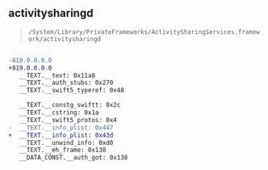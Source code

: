 ## activitysharingd

> `/System/Library/PrivateFrameworks/ActivitySharingServices.framework/activitysharingd`

```diff

-818.0.0.0.0
+819.0.0.0.0
   __TEXT.__text: 0x11a8
   __TEXT.__auth_stubs: 0x270
   __TEXT.__swift5_typeref: 0x48

   __TEXT.__constg_swiftt: 0x2c
   __TEXT.__cstring: 0x1a
   __TEXT.__swift5_protos: 0x4
-  __TEXT.__info_plist: 0x447
+  __TEXT.__info_plist: 0x43d
   __TEXT.__unwind_info: 0xd0
   __TEXT.__eh_frame: 0x138
   __DATA_CONST.__auth_got: 0x138

```
